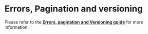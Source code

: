 # Errors, Pagination and versioning

Please refer to the [**Errors, pagination and Versioning guide**](https://nmbrs.stoplight.io/docs/nmbrs-restapi/92f908647549b-errors-pagination-versioning) for more information.